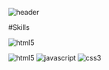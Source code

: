 <!--
**yskim0602/yskim0602** is a ✨ _special_ ✨ repository because its `README.md` (this file) appears on your GitHub profile.

Here are some ideas to get you started:

- 🔭 I’m currently working on ...
- 🌱 I’m currently learning ...
- 👯 I’m looking to collaborate on ...
- 🤔 I’m looking for help with ...
- 💬 Ask me about ...
- 📫 How to reach me: ...
- 😄 Pronouns: ...
- ⚡ Fun fact: ...
-->

![header](https://capsule-render.vercel.app/api?type=waving&color=gradient&height=120&animation=fadeIn&section=header&text=Profile&fontAlign=70)


#Skills

![html5](https://user-images.githubusercontent.com/75105125/204175256-02a3e06a-9d73-4297-a003-c324067d5b16.svg)

<img src="https://img.shields.io/badge/-html5-orange?style=flat-square&logo=simpleicon" alt="html5">
<img src="https://img.shields.io/badge/-javascript-yellow?style=flat-square&logo=simpleicon" alt="javascript">
<img src="https://img.shields.io/badge/-css3-lightblue?style=flat-square&logo=simpleicon" alt="css3">
